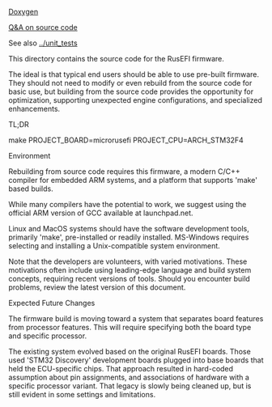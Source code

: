 
[Doxygen](https://rusefi.com/docs/html/)

[Q&A on source code](https://rusefi.com/forum/viewtopic.php?f=5&t=10)

See also [../unit_tests](../unit_tests)

This directory contains the source code for the RusEFI firmware.

The ideal is that typical end users should be able to use pre-built
firmware.  They should not need to modify or even rebuild from the
source code for basic use, but building from the source code provides
the opportunity for optimization, supporting unexpected engine
configurations, and specialized enhancements.


TL;DR

make PROJECT_BOARD=microrusefi PROJECT_CPU=ARCH_STM32F4


Environment

Rebuilding from source code requires this firmware, a modern C/C++
compiler for embedded ARM systems, and a platform that supports 'make'
based builds.

While many compilers have the potential to work, we suggest using the
official ARM version of GCC available at launchpad.net.

Linux and MacOS systems should have the software development tools,
primarily 'make', pre-installed or readily installed.  MS-Windows
requires selecting and installing a Unix-compatible system environment.

Note that the developers are volunteers, with varied motivations.
These motivations often include using leading-edge language and build
system concepts, requiring recent versions of tools.  Should you
encounter build problems, review the latest version of this document.


Expected Future Changes

The firmware build is moving toward a system that separates board
features from processor features.  This will require specifying both
the board type and specific processor.

The existing system evolved based on the original RusEFI boards.  Those
used 'STM32 Discovery' development boards plugged into base boards
that held the ECU-specific chips.  That approach resulted in hard-coded
assumption about pin assignments, and associations of hardware with a
specific processor variant.  That legacy is slowly being cleaned up,
but is still evident in some settings and limitations.
